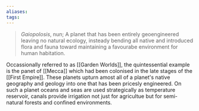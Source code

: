 ```yaml
---
aliases:
tags:
---
```


> *Gaiopolosis*, nun;
> A planet that has been entirely geoengineered leaving no natural ecology, insteady bending all native and introduced flora and fauna toward maintaining a favourabe environment for human habitation.

Occassionally referred to as [[Garden Worlds]], the quintessential example is the panet of [[Mecca]] which had been colonised in the late stages of the [[First Empire]]. These planets upturn amost all of a planet's native geography and geology into one that has been pricesly engineered. On such a planet oceans and seas are used strategically as temperature reservoir, canals provide irrigation not just for agricultue but for semi-natural forests and confined environments. 